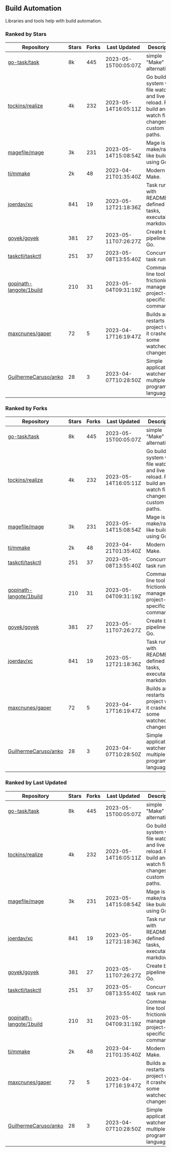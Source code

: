 ## Build Automation

Libraries and tools help with build automation.

### Ranked by Stars

| Repository | Stars | Forks | Last Updated | Description | 
|------------|-------|-------|--------------|-------------|
| [go-task/task](https://github.com/go-task/task) | 8k | 445 | 2023-05-15T00:05:07Z |  simple "Make" alternative. |
| [tockins/realize](https://github.com/tockins/realize) | 4k | 232 | 2023-05-14T16:05:11Z |  Go build a system with file watchers and live to reload. Run, build and watch file changes with custom paths. |
| [magefile/mage](https://github.com/magefile/mage) | 3k | 231 | 2023-05-14T15:08:54Z |  Mage is a make/rake-like build tool using Go. |
| [tj/mmake](https://github.com/tj/mmake) | 2k | 48 | 2023-04-21T01:35:40Z |  Modern Make. |
| [joerdav/xc](https://github.com/joerdav/xc) | 841 | 19 | 2023-05-12T21:18:36Z |  Task runner with README.md defined tasks, executable markdown. |
| [goyek/goyek](https://github.com/goyek/goyek) | 381 | 27 | 2023-05-11T07:26:27Z |  Create build pipelines in Go. |
| [taskctl/taskctl](https://github.com/taskctl/taskctl) | 251 | 37 | 2023-05-08T13:55:40Z |  Concurrent task runner. |
| [gopinath-langote/1build](https://github.com/gopinath-langote/1build) | 210 | 31 | 2023-05-04T09:31:19Z |  Command line tool to frictionlessly manage project-specific commands. |
| [maxcnunes/gaper](https://github.com/maxcnunes/gaper) | 72 | 5 | 2023-04-17T16:19:47Z |  Builds and restarts a Go project when it crashes or some watched file changes. |
| [GuilhermeCaruso/anko](https://github.com/GuilhermeCaruso/anko) | 28 | 3 | 2023-04-07T10:28:50Z |  Simple application watcher for multiple programming languages. |

### Ranked by Forks

| Repository | Stars | Forks | Last Updated | Description | 
|------------|-------|-------|--------------|-------------|
| [go-task/task](https://github.com/go-task/task) | 8k | 445 | 2023-05-15T00:05:07Z |  simple "Make" alternative. |
| [tockins/realize](https://github.com/tockins/realize) | 4k | 232 | 2023-05-14T16:05:11Z |  Go build a system with file watchers and live to reload. Run, build and watch file changes with custom paths. |
| [magefile/mage](https://github.com/magefile/mage) | 3k | 231 | 2023-05-14T15:08:54Z |  Mage is a make/rake-like build tool using Go. |
| [tj/mmake](https://github.com/tj/mmake) | 2k | 48 | 2023-04-21T01:35:40Z |  Modern Make. |
| [taskctl/taskctl](https://github.com/taskctl/taskctl) | 251 | 37 | 2023-05-08T13:55:40Z |  Concurrent task runner. |
| [gopinath-langote/1build](https://github.com/gopinath-langote/1build) | 210 | 31 | 2023-05-04T09:31:19Z |  Command line tool to frictionlessly manage project-specific commands. |
| [goyek/goyek](https://github.com/goyek/goyek) | 381 | 27 | 2023-05-11T07:26:27Z |  Create build pipelines in Go. |
| [joerdav/xc](https://github.com/joerdav/xc) | 841 | 19 | 2023-05-12T21:18:36Z |  Task runner with README.md defined tasks, executable markdown. |
| [maxcnunes/gaper](https://github.com/maxcnunes/gaper) | 72 | 5 | 2023-04-17T16:19:47Z |  Builds and restarts a Go project when it crashes or some watched file changes. |
| [GuilhermeCaruso/anko](https://github.com/GuilhermeCaruso/anko) | 28 | 3 | 2023-04-07T10:28:50Z |  Simple application watcher for multiple programming languages. |

### Ranked by Last Updated

| Repository | Stars | Forks | Last Updated | Description | 
|------------|-------|-------|--------------|-------------|
| [go-task/task](https://github.com/go-task/task) | 8k | 445 | 2023-05-15T00:05:07Z |  simple "Make" alternative. |
| [tockins/realize](https://github.com/tockins/realize) | 4k | 232 | 2023-05-14T16:05:11Z |  Go build a system with file watchers and live to reload. Run, build and watch file changes with custom paths. |
| [magefile/mage](https://github.com/magefile/mage) | 3k | 231 | 2023-05-14T15:08:54Z |  Mage is a make/rake-like build tool using Go. |
| [joerdav/xc](https://github.com/joerdav/xc) | 841 | 19 | 2023-05-12T21:18:36Z |  Task runner with README.md defined tasks, executable markdown. |
| [goyek/goyek](https://github.com/goyek/goyek) | 381 | 27 | 2023-05-11T07:26:27Z |  Create build pipelines in Go. |
| [taskctl/taskctl](https://github.com/taskctl/taskctl) | 251 | 37 | 2023-05-08T13:55:40Z |  Concurrent task runner. |
| [gopinath-langote/1build](https://github.com/gopinath-langote/1build) | 210 | 31 | 2023-05-04T09:31:19Z |  Command line tool to frictionlessly manage project-specific commands. |
| [tj/mmake](https://github.com/tj/mmake) | 2k | 48 | 2023-04-21T01:35:40Z |  Modern Make. |
| [maxcnunes/gaper](https://github.com/maxcnunes/gaper) | 72 | 5 | 2023-04-17T16:19:47Z |  Builds and restarts a Go project when it crashes or some watched file changes. |
| [GuilhermeCaruso/anko](https://github.com/GuilhermeCaruso/anko) | 28 | 3 | 2023-04-07T10:28:50Z |  Simple application watcher for multiple programming languages. |

